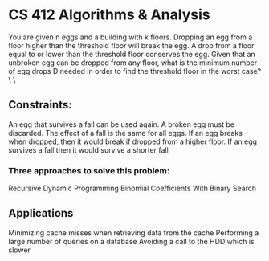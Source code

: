 # CS 412 Algorithms & Analysis

You are given n eggs and a building with k floors. Dropping an egg from a floor higher than the threshold floor will break the egg. A drop from a floor equal to or lower than the threshold floor conserves the egg. Given that an unbroken egg can be dropped from any floor, what is the minimum number of egg drops D needed in order to find the threshold floor in the worst case? \\
\\
## Constraints:
An egg that survives a fall can be used again.
A broken egg must be discarded.
The effect of a fall is the same for all eggs.
If an egg breaks when dropped, then it would break if dropped from a higher floor.
If an egg survives a fall then it would survive a shorter fall

### Three approaches to solve this problem:
Recursive
Dynamic Programming
Binomial Coefficients With Binary Search

## Applications
Minimizing cache misses when retrieving data from the cache
Performing a large number of queries on a database
Avoiding a call to the HDD which is slower
